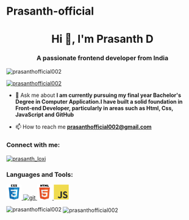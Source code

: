 # Prasanth-official


<h1 align="center">Hi 👋, I'm Prasanth D</h1>
<h3 align="center">A passionate frontend developer from India</h3>

<p align="left"> <img src="https://komarev.com/ghpvc/?username=prasanthofficial002&label=Profile%20views&color=0e75b6&style=flat" alt="prasanthofficial002" /> </p>

<p align="left"> <a href="https://github.com/ryo-ma/github-profile-trophy"><img src="https://github-profile-trophy.vercel.app/?username=prasanthofficial002" alt="prasanthofficial002" /></a> </p>

- 💬 Ask me about **I am currently pursuing my final year Bachelor's Degree in Computer Application.I have built a solid foundation in Front-end Developer, particularly in areas such as Html, Css, JavaScript and GitHub**

- 📫 How to reach me **prasanthofficial002@gmail.com**

<h3 align="left">Connect with me:</h3>
<p align="left">
<a href="https://instagram.com/prasanth_loxi" target="blank"><img align="center" src="https://raw.githubusercontent.com/rahuldkjain/github-profile-readme-generator/master/src/images/icons/Social/instagram.svg" alt="prasanth_loxi" height="30" width="40" /></a>
</p>

<h3 align="left">Languages and Tools:</h3>
<p align="left"> <a href="https://www.w3schools.com/css/" target="_blank" rel="noreferrer"> <img src="https://raw.githubusercontent.com/devicons/devicon/master/icons/css3/css3-original-wordmark.svg" alt="css3" width="40" height="40"/> </a> <a href="https://git-scm.com/" target="_blank" rel="noreferrer"> <img src="https://www.vectorlogo.zone/logos/git-scm/git-scm-icon.svg" alt="git" width="40" height="40"/> </a> <a href="https://www.w3.org/html/" target="_blank" rel="noreferrer"> <img src="https://raw.githubusercontent.com/devicons/devicon/master/icons/html5/html5-original-wordmark.svg" alt="html5" width="40" height="40"/> </a> <a href="https://developer.mozilla.org/en-US/docs/Web/JavaScript" target="_blank" rel="noreferrer"> <img src="https://raw.githubusercontent.com/devicons/devicon/master/icons/javascript/javascript-original.svg" alt="javascript" width="40" height="40"/> </a> </p>

<p><img align="left" src="https://github-readme-stats.vercel.app/api/top-langs?username=prasanthofficial002&show_icons=true&locale=en&layout=compact" alt="prasanthofficial002" /></p>

<p>&nbsp;<img align="center" src="https://github-readme-stats.vercel.app/api?username=prasanthofficial002&show_icons=true&locale=en" alt="prasanthofficial002" /></p>
